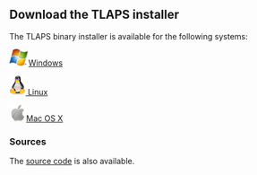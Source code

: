 <!DOCTYPE html PUBLIC "-//W3C//DTD XHTML 1.0 Transitional//EN" "http://www.w3.org/TR/xhtml1/DTD/xhtml1-transitional.dtd">
<html xmlns="http://www.w3.org/1999/xhtml" xml:lang="en-US" lang="en-US">
<head>
<meta http-equiv="Content-Type" content="text/html; charset=utf-8" />
<link rel="stylesheet" type="text/css" id="ss"/>
<title>TLA+ Proof System</title>
</head>
<body>
<script type="text/javascript">
  var baseurl = (document.URL.match (/.*[\\\/]content[\\\/]/))[0]
  baseurl = baseurl.slice (0, baseurl.length - "content/".length)
  document.getElementById('ss').href = baseurl + 'assets/css/common.css'
  document.write ('\x3Cscript type="text/javascript" src="'
                  + baseurl + 'assets/header.js">\x3C/script>')
</script>

<!-- DO NOT EDIT ABOVE THIS LINE, DO NOT REMOVE THIS LINE -->


## Download the TLAPS installer

The TLAPS binary installer is available for the following systems:

[<img src="binaries/images/windows_logo_only.png" class="blogo"
 alt="[Windows logo]" />Windows](binaries/windows.html)

[<img src="binaries/images/logo_linux35.png" class="blogo" alt="[Tux]" />
 Linux](binaries/linux.html)

[<img src="binaries/images/logo_macosx30s.png" class="blogo"
 alt="[Apple logo]" />Mac OS X](binaries/macos.html)


### Sources

The [source code](source.html) is also available.


<!-- DO NOT EDIT BELOW THIS LINE, DO NOT REMOVE THIS LINE -->

<script type="text/javascript">
  document.write ('\x3Cscript type="text/javascript" src="'
                  + baseurl + 'assets/footer.js">\x3C/script>')
</script>
</body>
</html>
